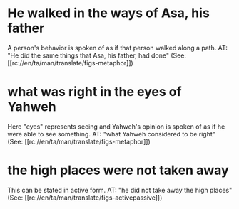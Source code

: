 # He walked in the ways of Asa, his father

A person's behavior is spoken of as if that person walked along a path. AT: "He did the same things that Asa, his father, had done" (See: [[rc://en/ta/man/translate/figs-metaphor]])

# what was right in the eyes of Yahweh

Here "eyes" represents seeing and Yahweh's opinion is spoken of as if he were able to see something. AT: "what Yahweh considered to be right" (See: [[rc://en/ta/man/translate/figs-metaphor]])

# the high places were not taken away

This can be stated in active form. AT: "he did not take away the high places" (See: [[rc://en/ta/man/translate/figs-activepassive]])